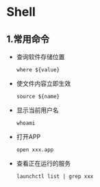 # Shell

## 1.常用命令

- 查询软件存储位置

  ```shell
  where ${value}
  ```

- 使文件内容立即生效

  ```shell
  source ${name}
  ```

- 显示当前用户名

  ```shell
  whoami
  ```

- 打开APP

  ```shell
  open xxx.app
  ```

- 查看正在运行的服务

  ```shell
  launchctl list | grep xxx
  ```
  